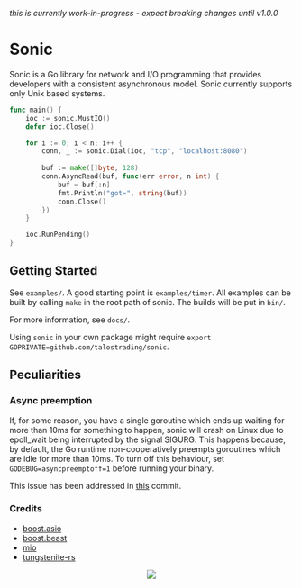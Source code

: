 *this is currently work-in-progress - expect breaking changes until v1.0.0*

# Sonic
Sonic is a Go library for network and I/O programming that provides developers with a consistent asynchronous model. Sonic currently supports only Unix based systems.

```go
func main() {
    ioc := sonic.MustIO()
    defer ioc.Close()

    for i := 0; i < n; i++ {
        conn, _ := sonic.Dial(ioc, "tcp", "localhost:8080")
		
        buf := make([]byte, 128)
        conn.AsyncRead(buf, func(err error, n int) {
            buf = buf[:n]
            fmt.Println("got=", string(buf))
            conn.Close()
        })
    }

    ioc.RunPending()
}
```

## Getting Started
See `examples/`. A good starting point is `examples/timer`. All examples can be built by calling `make` in the root path of sonic. The builds will be put in `bin/`.

For more information, see `docs/`.

Using `sonic` in your own package might require `export GOPRIVATE=github.com/talostrading/sonic`.

## Peculiarities
### Async preemption
If, for some reason, you have a single goroutine which ends up waiting for more than 10ms for something to happen, sonic will crash on Linux due to epoll_wait being interrupted by the signal SIGURG. This happens because, by default, the Go runtime non-cooperatively preempts goroutines which are idle for more than 10ms. To turn off this behaviour, set `GODEBUG=asyncpreemptoff=1` before running your binary.

This issue has been addressed in [this](https://github.com/talostrading/sonic/commit/d59145deb86647460abd9e85eddbdb03f50e2b01) commit.

### Credits
- [boost.asio](https://www.boost.org/doc/libs/1_75_0/doc/html/boost_asio.html)
- [boost.beast](https://github.com/boostorg/beast)
- [mio](https://github.com/tokio-rs/mio)
- [tungstenite-rs](https://github.com/snapview/tungstenite-rs)

<p align="center">
  <img src="https://c.tenor.com/OTDlqAguqpEAAAAi/sonic-running.gif" />
</p>

